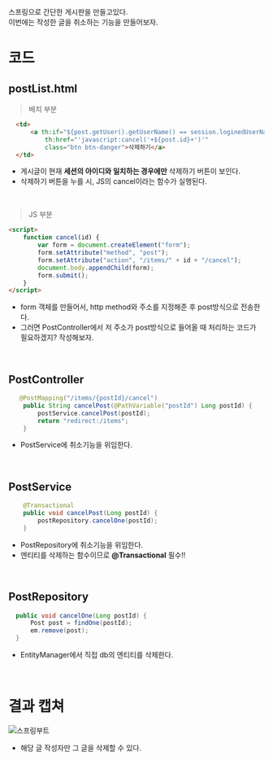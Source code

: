 스프링으로 간단한 게시판을 만들고있다.   
이번에는 작성한 글을 취소하는 기능을 만들어보자.

# 코드

## postList.html

> 배치 부분

```html
  <td>
      <a th:if="${post.getUser().getUserName() == session.loginedUserName}" href="#"
          th:href="'javascript:cancel('+${post.id}+')'"
          class="btn btn-danger">삭제하기</a>
  </td>
```
- 게시글이 현재 **세션의 아이디와 일치하는 경우에만** 삭제하기 버튼이 보인다.
- 삭제하기 버튼을 누를 시, JS의 cancel이라는 함수가 실행된다.

<br/>

> JS 부분

```html
<script>
    function cancel(id) {
        var form = document.createElement("form");
        form.setAttribute("method", "post");
        form.setAttribute("action", "/items/" + id + "/cancel");
        document.body.appendChild(form);
        form.submit();
    }
</script>
```
- form 객체를 만들어서, http method와 주소를 지정해준 후 post방식으로 전송한다.
- 그러면 PostController에서 저 주소가 post방식으로 들어올 때 처리하는 코드가 필요하겠지? 작성해보자.

<br/>

## PostController

```java
   @PostMapping("/items/{postId}/cancel")
    public String cancelPost(@PathVariable("postId") Long postId) {
        postService.cancelPost(postId);
        return "redirect:/items";
    }
```
- PostService에 취소기능을 위임한다.

<br/>


## PostService

```java
    @Transactional
    public void cancelPost(Long postId) {
        postRepository.cancelOne(postId);
    }
```
- PostRepository에 취소기능을 위임한다.
- 엔티티를 삭제하는 함수이므로 **@Transactional** 필수!!

<br/>

## PostRepository

```java
  public void cancelOne(Long postId) {
      Post post = findOne(postId);
      em.remove(post);
  }
```
- EntityManager에서 직접 db의 엔티티를 삭제한다.

<br/>

# 결과 캡쳐
![스프링부트](https://user-images.githubusercontent.com/97036481/180595197-593ec1ac-8852-4cf8-b238-9fa2ec10c9ab.png)
- 해당 글 작성자만 그 글을 삭제할 수 있다.
